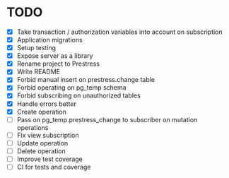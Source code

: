 # TODO

- [x] Take transaction / authorization variables into account on subscription
- [x] Application migrations
- [x] Setup testing
- [x] Expose server as a library
- [x] Rename project to Prestress
- [x] Write README
- [x] Forbid manual insert on prestress.change table
- [x] Forbid operating on pg_temp schema
- [x] Forbid subscribing on unauthorized tables
- [x] Handle errors better
- [x] Create operation
- [ ] Pass on pg_temp.prestress_change to subscriber on mutation operations
- [ ] Fix view subscription
- [ ] Update operation
- [ ] Delete operation
- [ ] Improve test coverage
- [ ] CI for tests and coverage
